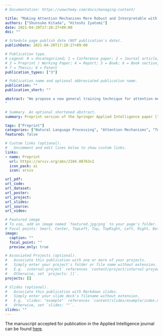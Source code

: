 ```yaml
---
# Documentation: https://wowchemy.com/docs/managing-content/

title: "Making Attention Mechanisms More Robust and Interpretable with Virtual Adversarial Training for Semi-Supervised Text Classification"
authors: ["Shunsuke Kitada", "Hitoshi Iyatomi"]
date: 2021-04-20T17:28:27+09:00
doi: ""

# Schedule page publish date (NOT publication's date).
publishDate: 2021-04-20T17:28:27+09:00

# Publication type.
# Legend: 0 = Uncategorized; 1 = Conference paper; 2 = Journal article;
# 3 = Preprint / Working Paper; 4 = Report; 5 = Book; 6 = Book section;
# 7 = Thesis; 8 = Patent
publication_types: ["3"]

# Publication name and optional abbreviated publication name.
publication: ""
publication_short: ""

abstract: "We propose a new general training technique for attention mechanisms based on virtual adversarial training (VAT). VAT can compute adversarial perturbations from unlabeled data in a semi-supervised setting for the attention mechanisms that have been reported in previous studies to be vulnerable to perturbations. Empirical experiments reveal that our technique (1) provides significantly better prediction performance compared to not only conventional adversarial training-based techniques but also VAT-based techniques in a semi-supervised setting, (2) demonstrates a stronger correlation with the word importance and better agreement with evidence provided by humans, and (3) gains in performance with increasing amounts of unlabeled data.
"

# Summary. An optional shortened abstract.
summary: Preprint version of the Springer Applied Intelligence paper ["Making Attention Mechanisms More Robust and Interpretable with Virtual Adversarial Training"](/publication/kitada2022making)

tags: ["Preprint"]
categories: ["Natural Language Processing", "Attention Mechanisms", "Text Classification", "Question Answering", "Natural Language Inference", "Virtual Adversarial Training"]
featured: false

# Custom links (optional).
#   Uncomment and edit lines below to show custom links.
links:
- name: Preprint
  url: https://arxiv.org/abs/2104.08763v1
  icon_pack: ai
  icon: arxiv

url_pdf:
url_code:
url_dataset:
url_poster:
url_project:
url_slides:
url_source:
url_video:

# Featured image
# To use, add an image named `featured.jpg/png` to your page's folder. 
# Focal points: Smart, Center, TopLeft, Top, TopRight, Left, Right, BottomLeft, Bottom, BottomRight.
image:
  caption: ""
  focal_point: ""
  preview_only: true

# Associated Projects (optional).
#   Associate this publication with one or more of your projects.
#   Simply enter your project's folder or file name without extension.
#   E.g. `internal-project` references `content/project/internal-project/index.md`.
#   Otherwise, set `projects: []`.
projects: []

# Slides (optional).
#   Associate this publication with Markdown slides.
#   Simply enter your slide deck's filename without extension.
#   E.g. `slides: "example"` references `content/slides/example/index.md`.
#   Otherwise, set `slides: ""`.
slides: ""
---
```


The manuscript accepted for publication in the Applied Intelligence journal can be found [here](/publication/kitada2022making).
